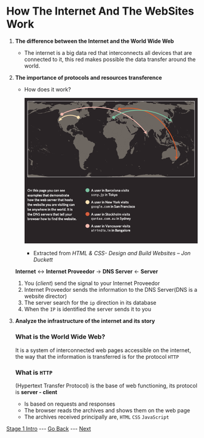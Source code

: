 # How The Internet And The WebSites Work

1. **The difference between the Internet and the World Wide Web**
    - The internet is a big data red that interconnects all devices that are connected to it, 
    this red makes possible the data transfer around the world.


2. **The importance of protocols and resources transference** 
    - How does it work?
  
      ![](/Resources/How-Internet-Works-Example.png)

      - Extracted from *HTML & CSS- Design and Build Websites – Jon Duckett*


    **Internet** <-> **Internet Proveedor** -> **DNS Server** <- **Server**
    1. You (*client*) send the signal to your Internet Proveedor
    2. Internet Proveedor sends the information to the DNS Server(DNS is a website director)
    3. The server search for the `ip` direction in its database
    4. When the `IP` is identified the server sends it to you 



3. **Analyze the infrastructure of the internet and its story**  
    ### What is the World Wide Web?
    It is a system of interconnected web pages accessible on the internet, the way that the information is transferred is for the protocol `HTTP`

    ### What is `HTTP`

    (Hypertext Transfer Protocol) is the base of web functioning, its protocol is **server - client**

    - Is based on requests and responses
    - The browser reads the archives and shows them on the web page 
    - The archives received principally are, `HTML` `CSS` `JavaScript`

[Stage 1 Intro](/Stage-1)    ---     [Go Back](/Stage-1/)      ---     [Next](/Stage-1/Difference-Front-End-Back-End.md)
